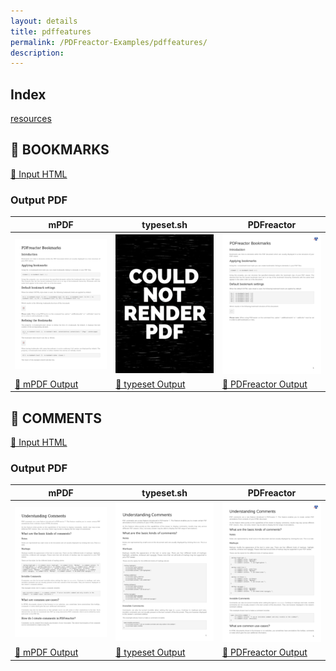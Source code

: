 ```yaml
---
layout: details
title: pdffeatures
permalink: /PDFreactor-Examples/pdffeatures/
description: 
---
```


## Index
<div class="boxes">
                            <a href="/compare.html2pdf.tools/PDFreactor-Examples/pdffeatures/resources/">
                                resources
                            </a>
</div>

## 🔬 BOOKMARKS

[📄 Input HTML](https://raw.githubusercontent.com/azettl/compare.html2pdf.tools/master//html/PDFreactor%20Examples/pdffeatures/bookmarks.html)

### Output PDF

| mPDF | typeset.sh | PDFreactor |
|---------|---------|---------|
| ![mPDF Preview](mpdf__html_PDFreactor_Examples_pdffeatures_bookmarks.html.png) | ![typeset Preview](typeset__html_PDFreactor_Examples_pdffeatures_bookmarks.html.png) | ![PDFreactor Preview](pdfreactor__html_PDFreactor_Examples_pdffeatures_bookmarks.html.png) |
| [📕 mPDF Output](mpdf__html_PDFreactor_Examples_pdffeatures_bookmarks.html.pdf) | [📕 typeset Output](typeset__html_PDFreactor_Examples_pdffeatures_bookmarks.html.pdf) | [📕 PDFreactor Output](pdfreactor__html_PDFreactor_Examples_pdffeatures_bookmarks.html.pdf) |

## 🔬 COMMENTS

[📄 Input HTML](https://raw.githubusercontent.com/azettl/compare.html2pdf.tools/master//html/PDFreactor%20Examples/pdffeatures/comments.html)

### Output PDF

| mPDF | typeset.sh | PDFreactor |
|---------|---------|---------|
| ![mPDF Preview](mpdf__html_PDFreactor_Examples_pdffeatures_comments.html.png) | ![typeset Preview](typeset__html_PDFreactor_Examples_pdffeatures_comments.html.png) | ![PDFreactor Preview](pdfreactor__html_PDFreactor_Examples_pdffeatures_comments.html.png) |
| [📕 mPDF Output](mpdf__html_PDFreactor_Examples_pdffeatures_comments.html.pdf) | [📕 typeset Output](typeset__html_PDFreactor_Examples_pdffeatures_comments.html.pdf) | [📕 PDFreactor Output](pdfreactor__html_PDFreactor_Examples_pdffeatures_comments.html.pdf) |


